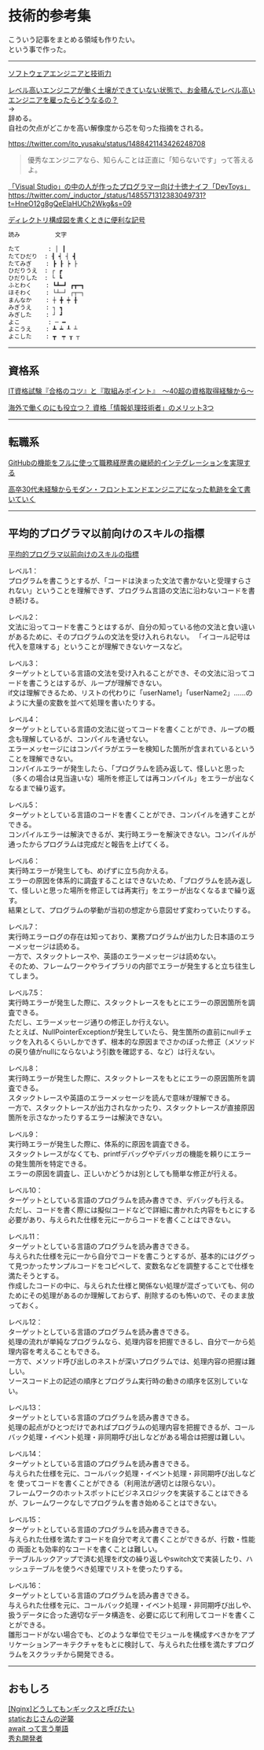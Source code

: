 # 技術的参考集

こういう記事をまとめる領域も作りたい。  
という事で作った。  

---

[ソフトウェアエンジニアと技術力](https://speakerdeck.com/soudai/developer-lifework)  

[レベル高いエンジニアが働く土壌ができていない状態で、お金積んでレベル高いエンジニアを雇ったらどうなるの？](https://twitter.com/shin_semiya/status/1473231873866608640)  
→  
辞める。  
自社の欠点がどこかを高い解像度から芯を句った指摘をされる。  

<https://twitter.com/ito_yusaku/status/1488421143426248708>
>優秀なエンジニアなら、知らんことは正直に「知らないです」って答えるよ。  

[「Visual Studio」の中の人が作ったプログラマー向け十徳ナイフ「DevToys」](https://forest.watch.impress.co.jp/docs/news/1382919.html)  
<https://twitter.com/_inductor_/status/1485571312383049731?t=HneO12g8gQeElaHUCh2Wkg&s=09>  

[ディレクトリ構成図を書くときに便利な記号](https://qiita.com/paty-fakename/items/c82ed27b4070feeceff6)

``` txt
読み          文字

たて        : │ ┃
たてひだり  : ┨ ┥ ┤ ┫
たてみぎ    : ┣ ┠ ┝ ├
ひだりうえ  : ┌ ┏
ひだりした  : └ ┗
ふとわく    : ┗┻━┛ ┏┳━┓
ほそわく    : └┴─┘ ┌┬─┐
まんなか    : ┼ ╋ ┿ ╂
みぎうえ    : ┐ ┓
みぎした    : ┘ ┛
よこ        : ─ ━
よこうえ    : ┻ ┷ ┸ ┴
よこした    : ┳　┯ ┰ ┬
```

---

## 資格系

[IT資格試験『合格のコツ』と『取組みポイント』　～40超の資格取得経験から～](https://qiita.com/ksj555/items/6ff5598c1429c0bc190a)  

[海外で働くのにも役立つ？ 資格「情報処理技術者」のメリット3つ](https://article.yahoo.co.jp/detail/d76b9877ba6933d06779ba8ae158d93c201b8579)  

---

## 転職系

[GitHubの機能をフルに使って職務経歴書の継続的インテグレーションを実現する](https://zenn.dev/ryo_kawamata/articles/resume-on-github)  

[高卒30代未経験からモダン・フロントエンドエンジニアになった軌跡を全て書いていく](https://qiita.com/Yametaro/items/46aea37f10c7bec35df8)  

---

## 平均的プログラマ以前向けのスキルの指標

[平均的プログラマ以前向けのスキルの指標](https://satob.hatenablog.com/entry/2018/10/26/012245)  

レベル1：  
プログラムを書こうとするが、「コードは決まった文法で書かないと受理すらされない」ということを理解できず、プログラム言語の文法に沿わないコードを書き続ける。

レベル2：  
文法に沿ってコードを書こうとはするが、自分の知っている他の文法と食い違いがあるために、そのプログラムの文法を受け入れられない。  「イコール記号は代入を意味する」ということが理解できないケースなど。  

レベル3：  
ターゲットとしている言語の文法を受け入れることができ、その文法に沿ってコードを書こうとはするが、ループが理解できない。  
if文は理解できるため、リストの代わりに「userName1」「userName2」……のように大量の変数を並べて処理を書いたりする。  

レベル4：  
ターゲットとしている言語の文法に従ってコードを書くことができ、ループの概念も理解しているが、コンパイルを通せない。  
エラーメッセージにはコンパイラがエラーを検知した箇所が含まれているということを理解できない。  
コンパイルエラーが発生したら、「プログラムを読み返して、怪しいと思った（多くの場合は見当違いな）場所を修正しては再コンパイル」をエラーが出なくなるまで繰り返す。  

レベル5：  
ターゲットとしている言語のコードを書くことができ、コンパイルを通すことができる。  
コンパイルエラーは解決できるが、実行時エラーを解決できない。コンパイルが通ったからプログラムは完成だと報告を上げてくる。  

レベル6：  
実行時エラーが発生しても、めげずに立ち向かえる。  
エラーの原因を体系的に調査することはできないため、「プログラムを読み返して、怪しいと思った場所を修正しては再実行」をエラーが出なくなるまで繰り返す。  
結果として、プログラムの挙動が当初の想定から意図せず変わっていたりする。  

レベル7：  
実行時エラーログの存在は知っており、業務プログラムが出力した日本語のエラーメッセージは読める。  
一方で、スタックトレースや、英語のエラーメッセージは読めない。  
そのため、フレームワークやライブラリの内部でエラーが発生すると立ち往生してしまう。  

レベル7.5：  
実行時エラーが発生した際に、スタックトレースをもとにエラーの原因箇所を調査できる。  
ただし、エラーメッセージ通りの修正しか行えない。  
たとえば、NullPointerExceptionが発生していたら、発生箇所の直前にnullチェックを入れるくらいしかできず、根本的な原因までさかのぼった修正（メソッドの戻り値がnullにならないよう引数を確認する、など）は行えない。  

レベル8：  
実行時エラーが発生した際に、スタックトレースをもとにエラーの原因箇所を調査できる。  
スタックトレースや英語のエラーメッセージを読んで意味が理解できる。  
一方で、スタックトレースが出力されなかったり、スタックトレースが直接原因箇所を示さなかったりするエラーは解決できない。  

レベル9：  
実行時エラーが発生した際に、体系的に原因を調査できる。  
スタックトレースがなくても、printfデバッグやデバッガの機能を頼りにエラーの発生箇所を特定できる。  
エラーの原因を調査し、正しいかどうかは別としても簡単な修正が行える。  

レベル10：  
ターゲットとしている言語のプログラムを読み書きでき、デバッグも行える。  
ただし、コードを書く際には擬似コードなどで詳細に書かれた内容をもとにする必要があり、与えられた仕様を元に一からコードを書くことはできない。  

レベル11：  
ターゲットとしている言語のプログラムを読み書きできる。  
与えられた仕様を元に一から自分でコードを書こうとするが、基本的にはググって見つかったサンプルコードをコピペして、変数名などを調整することで仕様を満たそうとする。  
作成したコードの中に、与えられた仕様と関係ない処理が混ざっていても、何のためにその処理があるのか理解しておらず、削除するのも怖いので、そのまま放っておく。  

レベル12：  
ターゲットとしている言語のプログラムを読み書きできる。  
処理の流れが単純なプログラムなら、処理内容を把握できるし、自分で一から処理内容を考えることもできる。  
一方で、メソッド呼び出しのネストが深いプログラムでは、処理内容の把握は難しい。  
ソースコード上の記述の順序とプログラム実行時の動きの順序を区別していない。  

レベル13：  
ターゲットとしている言語のプログラムを読み書きできる。  
処理の起点がひとつだけであればプログラムの処理内容を把握できるが、コールバック処理・イベント処理・非同期呼び出しなどがある場合は把握は難しい。  

レベル14：  
ターゲットとしている言語のプログラムを読み書きできる。  
与えられた仕様を元に、コールバック処理・イベント処理・非同期呼び出しなどを  使ってコードを書くことができる（利用法が適切とは限らない）。  
フレームワークのホットスポットにビジネスロジックを実装することはできるが、フレームワークなしでプログラムを書き始めることはできない。  

レベル15：  
ターゲットとしている言語のプログラムを読み書きできる。  
与えられた仕様を満たすコードを自分で考えて書くことができるが、行数・性能の  両面とも効率的なコードを書くことは難しい。  
テーブルルックアップで済む処理をif文の繰り返しやswitch文で実装したり、ハッシュテーブルを使うべき処理でリストを使ったりする。  

レベル16：  
ターゲットとしている言語のプログラムを読み書きできる。  
与えられた仕様を元に、コールバック処理・イベント処理・非同期呼び出しや、扱うデータに合った適切なデータ構造を、必要に応じて利用してコードを書くことができる。  
雛形コードがない場合でも、どのような単位でモジュールを構成すべきかをアプリケーションアーキテクチャをもとに検討して、与えられた仕様を満たすプログラムをスクラッチから開発できる。  

---

## おもしろ

[[Nginx]どうしてもンギックスと呼びたい](https://qiita.com/yonhure/items/51f2e275f6dc9f550c93)  
[staticおじさんの逆襲](https://qiita.com/minebreaker/items/45ffaaa5e8729e16cfb4)  
[await って言う単語](https://ufcpp.net/blog/2018/1/await/)  
[秀丸開発者](https://coralcap.co/2022/05/hidemaru-01/)  
